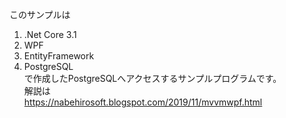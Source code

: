 このサンプルは<br>
1. .Net Core 3.1<br>
2. WPF<br>
3. EntityFramework<br>
4. PostgreSQL<br>
で作成したPostgreSQLへアクセスするサンプルプログラムです。<br>
解説は<br>
https://nabehirosoft.blogspot.com/2019/11/mvvmwpf.html
